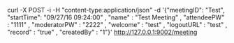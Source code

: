 curl -X POST -i -H "content-type:application/json" -d '{"meetingID": "Test", "startTime": "09/27/16 09:24:00" , "name" : "Test Meeting" , "attendeePW" : "1111" , "moderatorPW" : "2222" , "welcome" : "test" , "logoutURL" : "test" , "record" : "true" , "createdBy" : "1"}' http://127.0.0.1:9002/meeting
